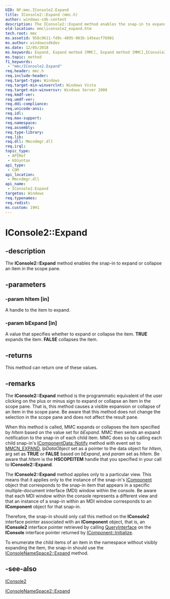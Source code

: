 ```yaml
---
UID: NF:mmc.IConsole2.Expand
title: IConsole2::Expand (mmc.h)
author: windows-sdk-content
description: The IConsole2::Expand method enables the snap-in to expand or collapse an item in the scope pane.
old-location: mmc\iconsole2_expand.htm
tech.root: mmc
ms.assetid: 958c9611-fd9c-4895-903b-145eacf76901
ms.author: windowssdkdev
ms.date: 12/05/2018
ms.keywords: Expand, Expand method [MMC], Expand method [MMC],IConsole2 interface, IConsole2 interface [MMC],Expand method, IConsole2.Expand, IConsole2::Expand, _slate_iconsole2_expand, mmc.iconsole2_expand, mmc/IConsole2::Expand
ms.topic: method
f1_keywords: 
 - "mmc/IConsole2.Expand"
req.header: mmc.h
req.include-header: 
req.target-type: Windows
req.target-min-winverclnt: Windows Vista
req.target-min-winversvr: Windows Server 2008
req.kmdf-ver: 
req.umdf-ver: 
req.ddi-compliance: 
req.unicode-ansi: 
req.idl: 
req.max-support: 
req.namespace: 
req.assembly: 
req.type-library: 
req.lib: 
req.dll: Mmcndmgr.dll
req.irql: 
topic_type:
 - APIRef
 - kbSyntax
api_type:
 - COM
api_location:
 - Mmcndmgr.dll
api_name:
 - IConsole2.Expand
targetos: Windows
req.typenames: 
req.redist: 
ms.custom: 19H1
---
```


# IConsole2::Expand


## -description


The <b>IConsole2::Expand</b> method enables the snap-in to expand or collapse an item in the scope pane.


## -parameters




### -param hItem [in]

A handle to the item to expand.


### -param bExpand [in]

A value that specifies whether to expand or collapse the item. <b>TRUE</b> expands the item. <b>FALSE</b> collapses the item.


## -returns



This method can return one of these values.




## -remarks



The <b>IConsole2::Expand</b> method is the programmatic equivalent of the user clicking on the plus or minus sign to expand or collapse an item in the scope pane. That is, this method causes a visible expansion or collapse of an item in the scope pane. Be aware that this method does not change the selection in the scope pane and does not affect the result pane.

When this method is called, MMC expands or collapses the item specified by <i>hItem</i> based on the value set for <i>bExpand</i>. MMC then sends an expand notification to the snap-in of each child item. MMC does so by calling each child snap-in's 
<a href="https://docs.microsoft.com/windows/desktop/api/mmc/nf-mmc-icomponentdata-notify">IComponentData::Notify</a> method with event set to <a href="https://docs.microsoft.com/previous-versions/windows/desktop/mmc/mmcn-expand">MMCN_EXPAND</a>, <i>lpDataObject</i> set as a pointer to the data object for <i>hItem</i>, arg set as <b>TRUE</b> or <b>FALSE</b> based on <i>bExpand</i>, and <i>param</i> set as <i>hItem</i>. Be aware that <i>hItem</i> is the <b>HSCOPEITEM</b> handle that you specified in your call to <b>IConsole2::Expand</b>.

The <b>IConsole2::Expand</b> method applies only to a particular view. This means that it applies only to the instance of the snap-in's 
<a href="https://docs.microsoft.com/windows/desktop/api/mmc/nn-mmc-icomponent">IComponent</a> object that corresponds to the snap-in item that appears in a specific multiple-document interface (MDI) window within the console. Be aware that each MDI window within the console represents a different view and that an instance of a snap-in within an MDI window corresponds to an 
<b>IComponent</b> object for that snap-in.

Therefore, the snap-in should only call this method on the 
<b>IConsole2</b> interface pointer associated with an 
<b>IComponent</b> object, that is, an 
<b>IConsole2</b> interface pointer retrieved by calling <a href="https://docs.microsoft.com/windows/desktop/api/unknwn/nf-unknwn-iunknown-queryinterface(q_)">QueryInterface</a> on the <b>IConsole</b> interface pointer returned by 
<a href="https://docs.microsoft.com/windows/desktop/api/mmc/nf-mmc-icomponent-initialize">IComponent::Initialize</a>.

To enumerate the child items of an item in the namespace without visibly expanding the item, the snap-in should use the 
<a href="https://docs.microsoft.com/windows/desktop/api/mmc/nf-mmc-iconsolenamespace2-expand">IConsoleNameSpace2::Expand</a> method.




## -see-also




<a href="https://docs.microsoft.com/windows/desktop/api/mmc/nn-mmc-iconsole2">IConsole2</a>



<a href="https://docs.microsoft.com/windows/desktop/api/mmc/nf-mmc-iconsolenamespace2-expand">IConsoleNameSpace2::Expand</a>
 

 

